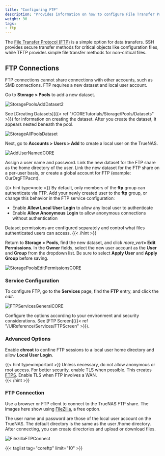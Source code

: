 ```yaml
---
title: "Configuring FTP"
description: "Provides information on how to configure File Transfer Protocol (FTP) on your TrueNAS."
weight: 30
tags:
- ftp
---
```


The [File Transfer Protocol (FTP)](https://tools.ietf.org/html/rfc959) is a simple option for data transfers.
SSH provides secure transfer methods for critical objects like configuration files, while TFTP provides simple file transfer methods for non-critical files.

## FTP Connections

FTP connections cannot share connections with other accounts, such as SMB connections. FTP requires a new dataset and local user account.

Go to **Storage > Pools** to add a new dataset.

![StoragePoolsAddDataset2](/images/CORE/Storage/StoragePoolsAddDataset2.png "Adding a New Dataset")

See [Creating Datasets]({{< ref "/CORETutorials/Storage/Pools/Datasets" >}}) for information on creating the dataset. After you create the dataset, it appears nested beneath the pool.

![StorageAllPoolsDataset](/images/CORE/Storage/StorageAllPoolsDataset.png "New Dataset Listed")

Next, go to **Accounts > Users > Add** to create a local user on the TrueNAS.

![AddUserNamedCORE](/images/CORE/Accounts/AddUserNamedCORE.png "Adding a New User Account")

Assign a user name and password. Link the new dataset for the FTP share as the home directory of the user.
Link the new dataset for the FTP share on a per-user basis, or create a global account for FTP (example: OurOrgFTPacnt).

{{< hint type=note >}}
By default, only members of the **ftp** group can authenticate via FTP.
Add your newly created user to the **ftp** group, or change this behavior in the FTP service configuration:

- Enable **Allow Local User Login** to allow any local user to authenticate
- Enable **Allow Anonymous Login** to allow anonymous connections without authentication

Dataset permissions are configured separately and control what files authenticated users can access.
{{< /hint >}}

Return to **Storage > Pools**, find the new dataset, and click <i class="material-icons" aria-hidden="true" title="Options">more_vert</i>**> Edit Permissions**.
In the **Owner** fields, select the new user account as the **User** and **Group** from the dropdown list.
Be sure to select **Apply User** and **Apply Group** before saving.

![StoragePoolsEditPermissionsCORE](/images/CORE/Storage/StoragePoolsEditPermissionsCORE.png "Basic Permissions Editor")

### Service Configuration

To configure FTP, go to the **Services** page, find the **FTP** entry, and click the <i class="material-icons" aria-hidden="true" title="Configure">edit</i>.

![FTPServicesGeneralCORE](/images/CORE/Services/FTPServicesGeneralCORE.png "Services FTP Options")

Configure the options according to your environment and security considerations. See [FTP Screen]({{< ref "/UIReference/Services/FTPScreen" >}}).

### Advanced Options

Enable **chroot** to confine FTP sessions to a local user home directory and allow **Local User Login**.

{{< hint type=important >}}
Unless necessary, do not allow anonymous or root access. For better security, enable TLS when possible.
This creates [FTPS](https://tools.ietf.org/html/rfc4217).
Enable TLS when FTP involves a WAN.  
{{< /hint >}}

### FTP Connection

Use a browser or FTP client to connect to the TrueNAS FTP share.
The images here show using [FileZilla](https://sourceforge.net/projects/filezilla/), a free option.

The user name and password are those of the local user account on the TrueNAS.
The default directory is the same as the user <file>/home</file> directory.
After connecting, you can create directories and upload or download files.

![FilezillaFTPConnect](/images/CORE/FilezillaFTPConnect.png "Filezilla FTP Connection")

{{< taglist tag="coreftp" limit="10" >}}
